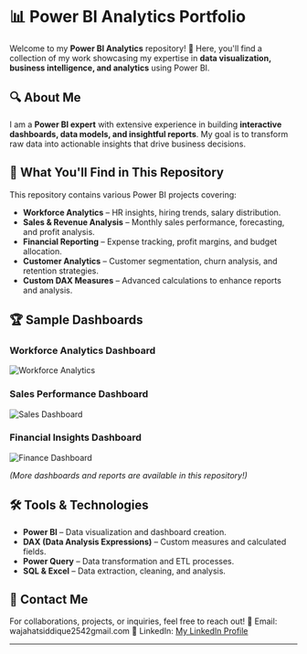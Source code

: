 # 📊 Power BI Analytics Portfolio

Welcome to my **Power BI Analytics** repository! 🚀 Here, you'll find a collection of my work showcasing my expertise in **data visualization, business intelligence, and analytics** using Power BI. 

## 🔍 About Me
I am a **Power BI expert** with extensive experience in building **interactive dashboards, data models, and insightful reports**. My goal is to transform raw data into actionable insights that drive business decisions. 

## 📂 What You'll Find in This Repository
This repository contains various Power BI projects covering:
- **Workforce Analytics** – HR insights, hiring trends, salary distribution.
- **Sales & Revenue Analysis** – Monthly sales performance, forecasting, and profit analysis.
- **Financial Reporting** – Expense tracking, profit margins, and budget allocation.
- **Customer Analytics** – Customer segmentation, churn analysis, and retention strategies.
- **Custom DAX Measures** – Advanced calculations to enhance reports and analysis.

## 🏆 Sample Dashboards
### Workforce Analytics Dashboard
![Workforce Analytics](workforce_dashboard.png)

### Sales Performance Dashboard
![Sales Dashboard](sales_dashboard.png)

### Financial Insights Dashboard
![Finance Dashboard](finance_dashboard.png)

_(More dashboards and reports are available in this repository!)_

## 🛠 Tools & Technologies
- **Power BI** – Data visualization and dashboard creation.
- **DAX (Data Analysis Expressions)** – Custom measures and calculated fields.
- **Power Query** – Data transformation and ETL processes.
- **SQL & Excel** – Data extraction, cleaning, and analysis.


## 📩 Contact Me
For collaborations, projects, or inquiries, feel free to reach out! 
📧 Email: wajahatsiddique2542gmail.com
💼 LinkedIn: [My LinkedIn Profile](https://linkedin.com/in/wajahatsiddique)  

---

